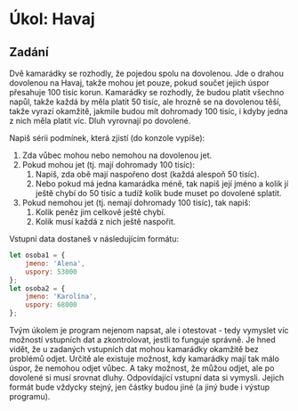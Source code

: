 # Úkol: Havaj

## Zadání

Dvě kamarádky se rozhodly, že pojedou spolu na dovolenou. Jde o drahou dovolenou na Havaj, takže mohou jet pouze, pokud součet jejich úspor přesahuje 100 tisíc korun. Kamarádky se rozhodly, že budou platit všechno napůl, takže každá by měla platit 50 tisíc, ale hrozně se na dovolenou těší, takže vyrazí okamžitě, jakmile budou mít dohromady 100 tisíc, i kdyby jedna z nich měla platit víc. Dluh vyrovnají po dovolené.

Napiš sérii podmínek, která zjistí (do konzole vypíše):
1. Zda vůbec mohou nebo nemohou na dovolenou jet.
1. Pokud mohou jet (tj. mají dohromady 100 tisíc):
    1. Napiš, zda obě mají naspořeno dost (každá alespoň 50 tisíc).
    1. Nebo pokud má jedna kamarádka méně, tak napiš její jméno a kolik jí ještě chybí do 50 tisíc a tudíž kolik bude muset po dovolené splatit.
1. Pokud nemohou jet (tj. nemají dohromady 100 tisíc), tak napiš:
    1. Kolik peněz jim celkově ještě chybí.
    1. Kolik musí každá z nich ještě naspořit.


Vstupní data dostaneš v následujícím formátu:
```js
let osoba1 = {
	jmeno: 'Alena',
	uspory: 53000
};
let osoba2 = {
	jmeno: 'Karolína',
	uspory: 68000
};
```

Tvým úkolem je program nejenom napsat, ale i otestovat - tedy vymyslet víc možností vstupních dat a zkontrolovat, jestli to funguje správně. Je hned vidět, že u zadaných vstupních dat mohou kamarádky okamžitě bez problémů odjet. Určitě ale existuje možnost, kdy kamarádky mají tak málo úspor, že nemohou odjet vůbec. A taky možnost, že můžou odjet, ale po dovolené si musí srovnat dluhy. Odpovídající vstupní data si vymysli. Jejich formát bude vždycky stejný, jen částky budou jiné (a jiný bude i výstup programu).
